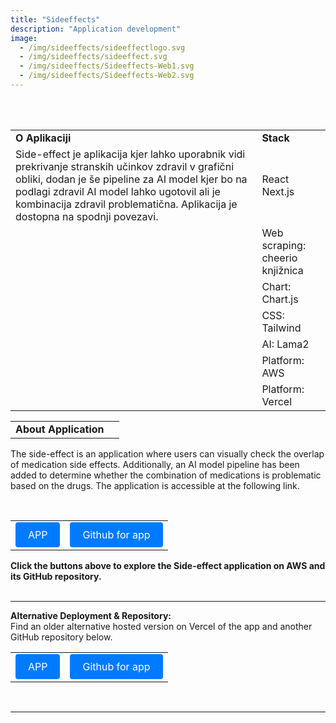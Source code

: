 ```yaml
---
title: "Sideeffects"
description: "Application development"
image:
  - /img/sideeffects/sideeffectlogo.svg
  - /img/sideeffects/sideeffect.svg
  - /img/sideeffects/Sideeffects-Web1.svg
  - /img/sideeffects/Sideeffects-Web2.svg
---
```


<br>

<br>

|                                                                                                                                                                                                                                                                                        |                                 |
| -------------------------------------------------------------------------------------------------------------------------------------------------------------------------------------------------------------------------------------------------------------------------------------- | ------------------------------- |
| **O Aplikaciji**                                                                                                                                                                                                                                                                       | **Stack**                       |
| Side-effect je aplikacija kjer lahko uporabnik vidi prekrivanje stranskih učinkov zdravil v grafični obliki, dodan je še pipeline za AI model kjer bo na podlagi zdravil AI model lahko ugotovil ali je kombinacija zdravil problematična. Aplikacija je dostopna na spodnji povezavi. | React Next.js                   |
|                                                                                                                                                                                                                                                                                        | Web scraping: cheerio knjižnica |
|                                                                                                                                                                                                                                                                                        | Chart: Chart.js                 |
|                                                                                                                                                                                                                                                                                        | CSS: Tailwind                   |
|                                                                                                                                                                                                                                                                                        | AI: Lama2                       |
|                                                                                                                                                                                                                                                                                        | Platform: AWS                   |
|                                                                                                                                                                                                                                                                                        | Platform: Vercel                |

|                       |     |
| --------------------- | --- |
| **About Application** |     |

The side-effect is an application where users can visually check the overlap of medication side effects. Additionally, an AI model pipeline has been added to determine whether the combination of medications is problematic based on the drugs. The application is accessible at the following link.

<br>

|                                                                                                                                                                                                                       |                                                                                                                                                                                                                               |
| --------------------------------------------------------------------------------------------------------------------------------------------------------------------------------------------------------------------- | ----------------------------------------------------------------------------------------------------------------------------------------------------------------------------------------------------------------------------- |
| [<div style="display:inline-block; padding: 10px 20px; background-color: #007bff; color: #ffffff; text-decoration: none; border-radius: 4px; cursor: pointer;">APP</div>](https://main.dr8zddyqlf34o.amplifyapp.com/) | [<div style="display:inline-block; padding: 10px 20px; background-color: #007bff; color: #ffffff; text-decoration: none; border-radius: 4px; cursor: pointer;">Github for app</div>](https://github.com/janlebar/sideeffects) |

**Click the buttons above to explore the Side-effect application on AWS and its GitHub repository.**  
<br>

---

**Alternative Deployment & Repository:**  
Find an older alternative hosted version on Vercel of the app and another GitHub repository below.

|                                                                                                                                                                                                                          |                                                                                                                                                                                                                                     |
| ------------------------------------------------------------------------------------------------------------------------------------------------------------------------------------------------------------------------ | ----------------------------------------------------------------------------------------------------------------------------------------------------------------------------------------------------------------------------------- |
| [<div style="display:inline-block; padding: 10px 20px; background-color: #007bff; color: #ffffff; text-decoration: none; border-radius: 4px; cursor: pointer;">APP</div>](https://sideeffect-nextjs-janlebar.vercel.app) | [<div style="display:inline-block; padding: 10px 20px; background-color: #007bff; color: #ffffff; text-decoration: none; border-radius: 4px; cursor: pointer;">Github for app</div>](https://github.com/janlebar/sideeffect_nextjs) |

<br>

---
